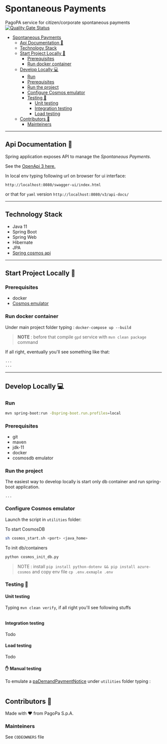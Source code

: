 # Spontaneous Payments

PagoPA service for citizen/corporate spontaneous payments
[![Quality Gate Status](https://sonarcloud.io/api/project_badges/measure?project=pagopa_pagopa-api-config&metric=alert_status)](https://sonarcloud.io/project/overview?id=pagopa_pagopa-spontaneous-payments)

- [Spontaneous Payments](#spontaneous-payments)
    * [Api Documentation 📖](#api-documentation---)
    * [Technology Stack](#technology-stack)
    * [Start Project Locally 🚀](#start-project-locally---)
        + [Prerequisites](#prerequisites)
        + [Run docker container](#run-docker-container)
    * [Develop Locally 💻](#develop-locally---)
        + [Run](#run)
        + [Prerequisites](#prerequisites-1)
        + [Run the project](#run-the-project)
        + [Configure Cosmos emulator](#configure-cosmos-emulator)
        + [Testing 🧪](#testing---)
            - [Unit testing](#unit-testing)
            - [Integration testing](#integration-testing)
            - [Load testing](#load-testing)
    * [Contributors 👥](#contributors---)
        + [Mainteiners](#mainteiners)

---

## Api Documentation 📖

Spring application exposes API to manage the _Spontaneous Payments_.

See
the [OpenApi 3 here.](https://editor.swagger.io/?url=https://raw.githubusercontent.com/pagopa/pagopa-spontaneous-payments/main/openapi/openapi.yaml)

In local env typing following url on browser for ui interface:

```
http://localhost:8080/swagger-ui/index.html

```
or that for `yaml` version
```http://localhost:8080/v3/api-docs/```

---

## Technology Stack
- Java 11
- Spring Boot
- Spring Web
- Hibernate
- JPA
- [Spring cosmos api](https://docs.microsoft.com/it-it/azure/cosmos-db/sql/sql-api-spring-data-sdk-samples)
---

## Start Project Locally 🚀

### Prerequisites
- docker
- [Cosmos emulator](https://docs.microsoft.com/it-it/azure/cosmos-db/linux-emulator?tabs=sql-api%2Cssl-netstd21)

### Run docker container

Under main project folder typing :
`docker-compose up --build`
>**NOTE** : before that compile `gpd` service with `mvn clean package` command

If all right, eventually you'll see something like that:
```sh
...
...
```

---

## Develop Locally 💻

### Run

```sh
mvn spring-boot:run -Dspring-boot.run.profiles=local
```

### Prerequisites
- git
- maven
- jdk-11
- docker
- cosmosdb emulator

### Run the project
The easiest way to develop locally is start only db container and run spring-boot application.
```
...
```

### Configure Cosmos emulator 
Launch the script in `utilities` folder:


To start CosmosDB
```sh
sh cosmos_start.sh <port> <java_home>
```

To init db/containers
```py
python cosmos_init_db.py
```
> NOTE : install `pip install python-dotenv && pip install azure-cosmos` and copy env file `cp .env.exmaple .env`

### Testing 🧪

#### Unit testing

Typing `mvn clean verify`, if all right you'll see following stuffs

```sh

```

#### Integration testing

Todo

#### Load testing
Todo

#### ✋ Manual testing

To emulate a [paDemandPaymentNotice](https://pagopa.atlassian.net/wiki/spaces/PAG/pages/450626532/paDemandPaymentNotice) under `utilities` folder typing :

```sh

```

## Contributors 👥
Made with ❤️ from PagoPa S.p.A.

### Mainteiners
See `CODEOWNERS` file
